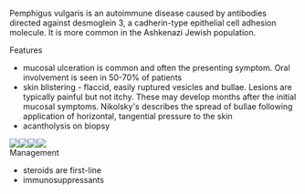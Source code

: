 Pemphigus vulgaris is an autoimmune disease caused by antibodies directed against desmoglein 3, a cadherin\-type epithelial cell adhesion molecule. It is more common in the Ashkenazi Jewish population.  
  
Features  
* mucosal ulceration is common and often the presenting symptom. Oral involvement is seen in 50\-70% of patients
* skin blistering \- flaccid, easily ruptured vesicles and bullae. Lesions are typically painful but not itchy. These may develop months after the initial mucosal symptoms. Nikolsky's describes the spread of bullae following application of horizontal, tangential pressure to the skin
* acantholysis on biopsy

  
[![](https://d32xxyeh8kfs8k.cloudfront.net/images_Passmedicine/ddd102.jpg)](https://d32xxyeh8kfs8k.cloudfront.net/images_Passmedicine/dddb102b.jpg)[![](https://d32xxyeh8kfs8k.cloudfront.net/images_Passmedicine/ddd948.jpg)](https://d32xxyeh8kfs8k.cloudfront.net/images_Passmedicine/ddd948b.jpg)[![](https://d32xxyeh8kfs8k.cloudfront.net/images_Passmedicine/ddd103.jpg)](https://d32xxyeh8kfs8k.cloudfront.net/images_Passmedicine/dddb103b.jpg)[![](https://d32xxyeh8kfs8k.cloudfront.net/images_Passmedicine/ddd104.jpg)](https://d32xxyeh8kfs8k.cloudfront.net/images_Passmedicine/dddb104b.jpg)  
Management  
* steroids are first\-line
* immunosuppressants
